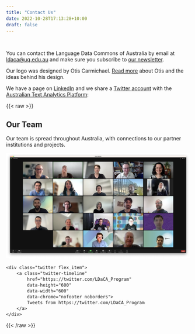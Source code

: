 ```yaml
---
title: "Contact Us"
date: 2022-10-28T17:13:28+10:00
draft: false
---
```


<br>

 You can contact the Language Data Commons of Australia by email at [ldaca@uq.edu.au](mailto:ldaca@uq.edu.au) and make sure you subscribe to [our newsletter](http://eepurl.com/irhylw).

Our logo was designed by Otis Carmichael. [Read more](/designer/) about Otis and the ideas behind his design.

We have a page on [LinkedIn](https://www.linkedin.com/company/ldaca/) and we share a [Twitter account](https://twitter.com/LDaCA_Program) with the [Australian Text Analytics Platform](https://www.atap.edu.au):<br>

{{< raw >}}

<div class="flex_container">
    <div class="flex_item">
        <h2>Our Team</h2>
        <p>Our team is spread throughout Australia, with connections to our partner institutions and projects. </p>
        <img src="/contact/ldaca-team.png">
    </div>

    <div class="twitter flex_item">
        <a class="twitter-timeline"
            href="https://twitter.com/LDaCA_Program"
            data-height="600"
            data-width="600"
            data-chrome="nofooter noborders">
            Tweets from https://twitter.com/LDaCA_Program
        </a>
    </div>

</div>

{{< /raw >}}
